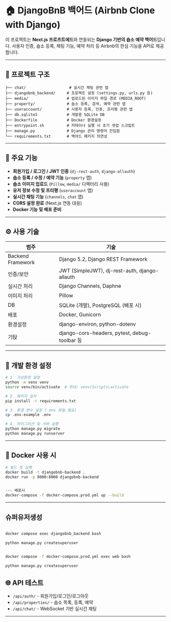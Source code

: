 # 🏠 DjangoBnB 백어드 (Airbnb Clone with Django)

이 프로젝트는 **Next.js 프로프트에드**와 연동되는 **Django 기반의 숍소 예약 백어드**입니다.
사용자 인증, 숍소 등록, 채팅 기능, 예약 처리 등 Airbnb의 한심 기능을 API로 제공합니다.

---

## 📁 프로젝트 구조

```
├── chat/                   # 실시간 채팅 관련 앱
├── djangobnb_backend/     # 프로젝트 설정 (settings.py, urls.py 등)
├── media/                 # 업로드된 이미지 파일 경로 (MEDIA_ROOT)
├── property/              # 숍소 등록, 검색, 예약 관련 앱
├── useraccount/           # 사용자 등록, 인증, 프리평 관련 앱
├── db.sqlite3             # 개발용 SQLite DB
├── Dockerfile             # Docker 환경설정
├── entrypoint.sh          # 커테이너 실행 시 초기 셋업 스크립트
├── manage.py              # Django 관리 명령어 진입점
└── requirements.txt       # 백어드 패키지 의연성
```

---

## 🚀 주요 기능

* **회원가입 / 로그인 / JWT 인증** (`dj-rest-auth`, `django-allauth`)
* **숍소 등록 / 수정 / 예약 기능** (`property` 앱)
* **숍소 이미지 업로드** (`Pillow`, `media/` 디렉터리 사용)
* **유저 정보 수정 및 프리평** (`useraccount` 앱)
* **실시간 채팅 기능** (`channels`, `chat` 앱)
* **CORS 설정 완료** (Next.js 연동 대응)
* **Docker 기능 및 배포 준비**

---

## ⚙️ 사용 기술

| 범주                | 기술                                            |
| ----------------- | --------------------------------------------- |
| Backend Framework | Django 5.2, Django REST Framework             |
| 인증/보안             | JWT (SimpleJWT), dj-rest-auth, django-allauth |
| 실시간 처리            | Django Channels, Daphne                       |
| 이미지 처리            | Pillow                                        |
| DB                | SQLite (개발), PostgreSQL (배포 시)                |
| 배포                | Docker, Gunicorn                              |
| 환경설정              | django-environ, python-dotenv                 |
| 기탅                | django-cors-headers, pytest, debug-toolbar 등  |

---

## 💠 개발 환경 설정

```bash
# 1. 가상환경 설정
python -m venv venv
source venv/bin/activate  # 위네: venv\Scripts\activate

# 2. 패키지 설치
pip install -r requirements.txt

# 3. 환경 변수 설정 (.env 파일 필요)
cp .env.example .env

# 4. 마이그리션 및 서버 실행
python manage.py migrate
python manage.py runserver
```

---

## 🐳 Docker 사용 시

```bash
# 빌드 및 실행
docker build -t djangobnb-backend .
docker run -p 8000:8000 djangobnb-backend


--- 배포시
docker-compose -f docker-compose.prod.yml up --build

```




---

## 슈퍼유저생성

```bash

docker compose exec djangobnb_backend bash

python manage.py createsuperuser

```

```bash

docker compose -f docker-compose.prod.yml exec web bash

python manage.py createsuperuser

```


## 🌐 API 테스트

* `/api/auth/` - 회원가입/로그인/로그아웃
* `/api/properties/` - 숍소 목록, 등록, 예약
* `/api/chat/` - WebSocket 기반 실시간 채팅


---


